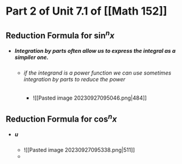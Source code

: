# Part 2 of Unit 7.1 of [[Math 152]]

## Reduction Formula for $\sin^{n}x$ 
- ##### Integration by parts often allow us to express the integral as a simpiler one.
	- ###### if the integrand is a power function we can use sometimes integration by parts to reduce the power 
		- ![[Pasted image 20230927095046.png|484]]
## Reduction Formula for $\cos^{n}x$ 
- ##### u 
	- ![[Pasted image 20230927095338.png|511]]
	- 